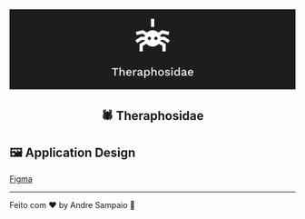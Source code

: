 <img alt="Theraphosidae" src="./.github/readme_cover.png" />

<h2 align="center">
   🕷 Theraphosidae
</h2>

<h2>🖼 Application Design </h2>

[Figma](https://www.figma.com/file/fpw3LR1RxFvntHWKlbvOws/Theraphosidae?node-id=0%3A1)

---

Feito com ❤ by Andre Sampaio 👋
